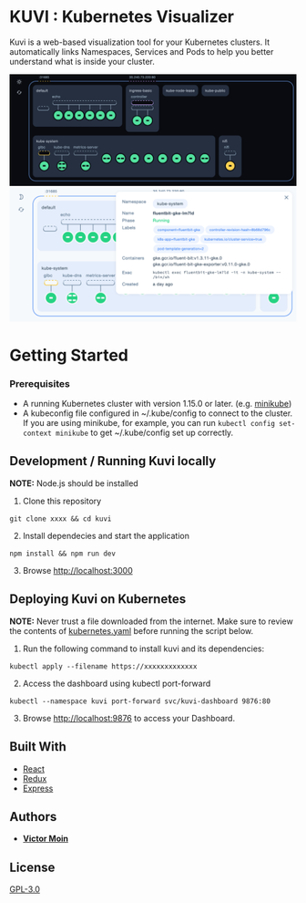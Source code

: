 # KUVI : Kubernetes Visualizer

Kuvi is a web-based visualization tool for your Kubernetes clusters. It automatically links Namespaces, Services and Pods to help you better understand what is inside your cluster.

![Kuvi Dashboard Dark](dashboard-dark.png)
![Kuvi Dashboard Light](dashboard-light.png)

# Getting Started

### Prerequisites

- A running Kubernetes cluster with version 1.15.0 or later. (e.g. [minikube](https://github.com/kubernetes/minikube))
- A kubeconfig file configured in ~/.kube/config to connect to the cluster. If you are using minikube, for example, you can run `kubectl config set-context minikube` to get ~/.kube/config set up correctly.

## Development / Running Kuvi locally

**NOTE:**
Node.js should be installed

1. Clone this repository

```
git clone xxxx && cd kuvi
```

2. Install dependecies and start the application

```
npm install && npm run dev
```

3. Browse [http://localhost:3000](http://localhost:3000)

## Deploying Kuvi on Kubernetes

**NOTE:**
Never trust a file downloaded from the internet. Make sure to review the contents of [kubernetes.yaml](https://raw.githubusercontent.com/xxxxx/kubernetes.yaml) before running the script below.

1. Run the following command to install kuvi and its dependencies:

```
kubectl apply --filename https://xxxxxxxxxxxxx
```

2. Access the dashboard using kubectl port-forward

```
kubectl --namespace kuvi port-forward svc/kuvi-dashboard 9876:80
```

3. Browse [http://localhost:9876](http://localhost:9876) to access your Dashboard.

## Built With

- [React](https://github.com/facebook/react)
- [Redux](https://github.com/reduxjs/redux)
- [Express](https://github.com/expressjs/express)

## Authors

- **[Victor Moin](https://www.linkedin.com/in/victor-moin/)**

## License

[GPL-3.0](LICENSE)
